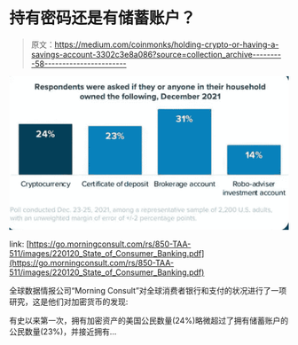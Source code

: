 # 持有密码还是有储蓄账户？

> 原文：<https://medium.com/coinmonks/holding-crypto-or-having-a-savings-account-3302c3e8a086?source=collection_archive---------58----------------------->

![](img/5c8205744bbc67432c9ea072142a3ca9.png)

link: [https://go.morningconsult.com/rs/850-TAA-511/images/220120_State_of_Consumer_Banking.pdf](https://go.morningconsult.com/rs/850-TAA-511/images/220120_State_of_Consumer_Banking.pdf)

全球数据情报公司“Morning Consult”对全球消费者银行和支付的状况进行了一项研究，这是他们对加密货币的发现:

有史以来第一次，拥有加密资产的美国公民数量(24%)略微超过了拥有储蓄账户的公民数量(23%)，并接近拥有…